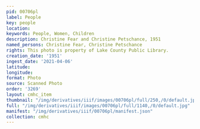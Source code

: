 ```yaml
---
pid: 00706pl
label: People
key: people
location: 
keywords: People, Women, Children
description: Christine Fear and Christine Petschance, 1951
named_persons: Christine Fear, Christine Petschance
rights: This photo is property of Lake County Public Library.
creation_date: '1951'
ingest_date: '2021-04-06'
latitude: 
longitude: 
format: Photo
source: Scanned Photo
order: '3269'
layout: cmhc_item
thumbnail: "/img/derivatives/iiif/images/00706pl/full/250,/0/default.jpg"
full: "/img/derivatives/iiif/images/00706pl/full/1140,/0/default.jpg"
manifest: "/img/derivatives/iiif/00706pl/manifest.json"
collection: cmhc
---
```

